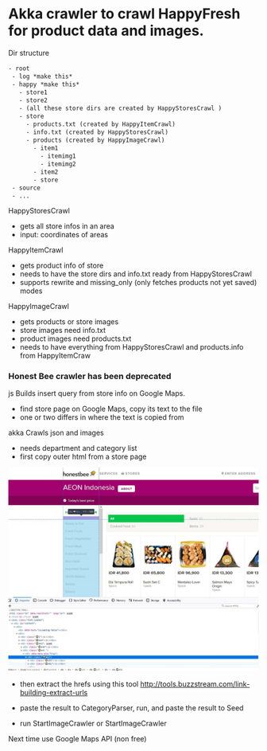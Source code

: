 # Akka crawler to crawl HappyFresh for product data and images.

Dir structure
```
- root
 - log *make this*
 - happy *make this*
   - store1
   - store2
   - (all these store dirs are created by HappyStoresCrawl )
   - store
     - products.txt (created by HappyItemCrawl)
     - info.txt (created by HappyStoresCrawl)
     - products (created by HappyImageCrawl)
       - item1
         - itemimg1
         - itemimg2
       - item2
       - store 
 - source
 - ...
```

HappyStoresCrawl
- gets all store infos in an area
- input: coordinates of areas

HappyItemCrawl
- gets product info of store
- needs to have the store dirs and info.txt ready from HappyStoresCrawl
- supports rewrite and missing_only (only fetches products not yet saved) modes

HappyImageCrawl
- gets products or store images
- store images need info.txt
- product images need products.txt
- needs to have everything from HappyStoresCrawl and products.info from HappyItemCraw



### Honest Bee crawler has been deprecated
js
Builds insert query from store info on Google Maps.

- find store page on Google Maps, copy its text to the file
- one or two differs in where the text is copied from

akka
Crawls json and images


- needs department and category list
- first copy outer html from a store page

![Honestbee Store](honestbee01.jpg)

- then extract the hrefs using this tool http://tools.buzzstream.com/link-building-extract-urls

- paste the result to CategoryParser, run, and paste the result to Seed

- run StartImageCrawler or StartImageCrawler

Next time use Google Maps API (non free)
